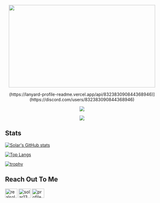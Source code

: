 <p align="center"><img width="480" height="270" src="https://cdn.discordapp.com/attachments/816128594908676136/903083897326280726/laroi_L.gif"</p>
   
<p align="center">(https://lanyard-profile-readme.vercel.app/api/832383090844368946)](https://discord.com/users/832383090844368946)</p>
  
<p align="center"><img src="https://komarev.com/ghpvc/?username=retributions&style=plastic&color=blue"</p> <p align="center"><img src="https://visitor-badge.glitch.me/badge?page_id=jwenjian.visitor-badge&left_color=grey&right_color=blue"<br>
  
 </p>


## Stats ##
[![Solar's GitHub stats](https://github-readme-stats.vercel.app/api?username=retributions&show_icons=true&theme=tokyonight)](https://github.com/retributions/github-readme-stats) <br>

[![Top Langs](https://github-readme-stats.vercel.app/api/top-langs/?username=retributions&langs_count=8&layout=compact&theme=tokyonight&show_icons=true)](https://github.com/retributions/github-readme-stats) <br>

[![trophy](https://github-profile-trophy.vercel.app/?username=retributions&theme=tokyonight)](https://github.com/retributions-ma/github-profile-trophy) <br>

<h2 align="left">Reach Out To Me</h2>
<p align="left">
<a href="https://twitter.com/realsolar" target="blank"><img align="center" src="https://raw.githubusercontent.com/rahuldkjain/github-profile-readme-generator/master/src/images/icons/Social/twitter.svg" alt="realsolar" height="30" width="40" /></a>
<a href="https://www.youtube.com/c/solar1337" target="blank"><img align="center" src="https://raw.githubusercontent.com/rahuldkjain/github-profile-readme-generator/master/src/images/icons/Social/youtube.svg" alt="solar1337" height="30" width="40" /></a>
<a href="https://discord.com/user/799447765263319049" target="blank"><img align="center" src="https://raw.githubusercontent.com/rahuldkjain/github-profile-readme-generator/master/src/images/icons/Social/discord.svg" alt="profile" height="30" width="40" /></a>
</p>



